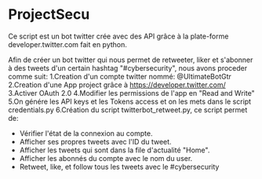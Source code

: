 # ProjectSecu
Ce script est un bot twitter crée avec des API grâce à la plate-forme developer.twitter.com fait en python.

Afin de créer un bot twitter qui nous permet de retweeter, liker et s'abonner à des tweets d'un certain hashtag "#cybersecurity", nous avons proceder comme suit:
1.Creation d'un compte twitter nommé: @UltimateBotGtr
2.Creation d'une App project grâce à https://developer.twitter.com/
3.Activer OAuth 2.0
4.Modifier les permissions de l'app en "Read and Write"
5.On génére les API keys et les Tokens access et on les mets dans le script credentials.py
6.Création du script twitterbot_retweet.py, ce script permet de: 
  - Vérifier l'état de la connexion au compte.
  - Afficher ses propres tweets avec l'ID du tweet.
  - Afficher les tweets qui sont dans la file d'actualité "Home".
  - Afficher les abonnés du compte avec le nom du user.
  - Retweet, like, et follow tous les tweets avec le #cybersecurity
